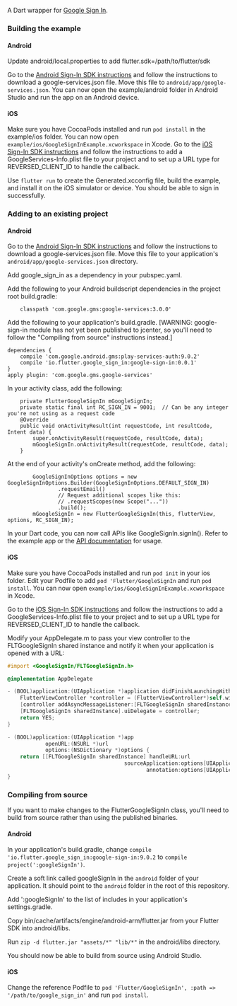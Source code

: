 A Dart wrapper for [Google Sign In](https://developers.google.com/identity/).

### Building the example

#### Android

Update android/local.properties to add flutter.sdk=/path/to/flutter/sdk

Go to the [Android Sign-In SDK instructions](https://developers.google.com/identity/sign-in/android/start)
and follow the instructions to download a google-services.json file. Move this file
to ```android/app/google-services.json```. You can now open the example/android folder in Android Studio and run the app on an Android device.

#### iOS

Make sure you have CocoaPods installed and run ```pod install``` in the example/ios folder. You can now open ```example/ios/GoogleSignInExample.xcworkspace``` in Xcode. Go to the [iOS Sign-In SDK instructions](https://developers.google.com/identity/sign-in/ios/start) and follow the instructions to add a GoogleServices-Info.plist file to your project and to set up a URL type for REVERSED_CLIENT_ID to handle the callback.

Use ```flutter run``` to create the Generated.xcconfig file, build the example, and install it on the iOS simulator or device. You should be able to sign in successfully.

### Adding to an existing project

#### Android

Go to the [Android Sign-In SDK instructions](https://developers.google.com/identity/sign-in/android/start)
and follow the instructions to download a google-services.json file. Move this file
to your application's ```android/app/google-services.json``` directory.

Add google_sign_in as a dependency in your pubspec.yaml.

Add the following to your Android buildscript dependencies in the project root build.gradle:

```
    classpath 'com.google.gms:google-services:3.0.0'
```

Add the following to your application's build.gradle. [WARNING: google-sign-in module has not yet been published to jcenter, so you'll need to follow the "Compiling from source" instructions instead.]

```
dependencies {
    compile 'com.google.android.gms:play-services-auth:9.0.2'
    compile 'io.flutter.google_sign_in:google-sign-in:0.0.1'
}
apply plugin: 'com.google.gms.google-services'
```

In your activity class, add the following:

```
    private FlutterGoogleSignIn mGoogleSignIn;
    private static final int RC_SIGN_IN = 9001;  // Can be any integer you're not using as a request code
    @Override
    public void onActivityResult(int requestCode, int resultCode, Intent data) {
        super.onActivityResult(requestCode, resultCode, data);
        mGoogleSignIn.onActivityResult(requestCode, resultCode, data);
    }
```

At the end of your activity's onCreate method, add the following:

```
        GoogleSignInOptions options = new GoogleSignInOptions.Builder(GoogleSignInOptions.DEFAULT_SIGN_IN)
                .requestEmail()
                // Request additional scopes like this:
                // .requestScopes(new Scope("..."))
                .build();
        mGoogleSignIn = new FlutterGoogleSignIn(this, flutterView, options, RC_SIGN_IN);
```

In your Dart code, you can now call APIs like GoogleSignIn.signIn(). Refer to the example app or the [API documentation](http://flutter.github.io/google_sign_in/) for usage.

#### iOS

Make sure you have CocoaPods installed and run ```pod init``` in your ios folder.
Edit your Podfile to add ```pod 'Flutter/GoogleSignIn``` and run ```pod install```.
You can now open ```example/ios/GoogleSignInExample.xcworkspace``` in Xcode.

Go to the [iOS Sign-In SDK instructions](https://developers.google.com/identity/sign-in/ios/start) and follow the instructions to add a GoogleServices-Info.plist file to your project and to set up a URL type for REVERSED_CLIENT_ID to handle the callback.

Modify your AppDelegate.m to pass your view controller to the FLTGoogleSignIn shared instance and notify it when your application is opened with a URL:

```objective-c
#import <GoogleSignIn/FLTGoogleSignIn.h>

@implementation AppDelegate

- (BOOL)application:(UIApplication *)application didFinishLaunchingWithOptions:(NSDictionary *)launchOptions {
    FlutterViewController *controller = (FlutterViewController*)self.window.rootViewController;
    [controller addAsyncMessageListener:[FLTGoogleSignIn sharedInstance]];
    [FLTGoogleSignIn sharedInstance].uiDelegate = controller;
    return YES;
}

- (BOOL)application:(UIApplication *)app
            openURL:(NSURL *)url
            options:(NSDictionary *)options {
    return [[FLTGoogleSignIn sharedInstance] handleURL:url
                                     sourceApplication:options[UIApplicationOpenURLOptionsSourceApplicationKey]
                                            annotation:options[UIApplicationOpenURLOptionsAnnotationKey]];
}
```

### Compiling from source

If you want to make changes to the FlutterGoogleSignIn class, you'll need to build from source rather than using the published binaries.

#### Android

In your application's build.gradle, change ```compile 'io.flutter.google_sign_in:google-sign-in:9.0.2``` to ```compile project(':googleSignIn')```.

Create a soft link called googleSignIn in the ```android``` folder of your application. It should point to the ```android``` folder in the root of this repository.

Add ':googleSignIn' to the list of includes in your application's settings.gradle.

Copy bin/cache/artifacts/engine/android-arm/flutter.jar from your Flutter SDK into android/libs.

Run ```zip -d flutter.jar "assets/*" "lib/*"``` in the android/libs directory.

You should now be able to build from source using Android Studio.

#### iOS

Change the reference Podfile to ```pod 'Flutter/GoogleSignIn', :path => '/path/to/google_sign_in'``` and run ```pod install```.
